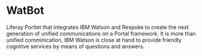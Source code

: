# WatBot
Liferay Portlet that integrates IBM Watson and Respoke to create the next generation of unified communications on a Portal framework. It is more than unified comminication, IBM Watson is close at hand to provide friendly cognitive services by means of questions and answers. 
